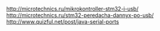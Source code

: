 <http://microtechnics.ru/mikrokontroller-stm32-i-usb/> <br />
<http://microtechnics.ru/stm32-peredacha-dannyx-po-usb/> <br />
<http://www.quizful.net/post/java-serial-ports> <br />